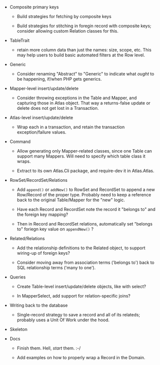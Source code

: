 - Composite primary keys

    - Build strategies for fetching by composite keys

    - Build strategies for stitching in foregin record with composite keys; consider allowing custom Relation classes for this.

- TableTrait

    - retain more column data than just the names: size, scope, etc. This may help users to build basic automated filters at the Row level.

- Generic

    - Consider renaming "Abstract" to "Generic" to indicate what *ought* to be happening, if/when PHP gets generics.

- Mapper-level insert/update/delete

    - Consider throwing exceptions in the Table and Mapper, and capturing those in Atlas object. That way a returns-false update or delete does not get lost in a Transaction.

- Atlas-level insert/update/delete

    - Wrap each in a transaction, and retain the transaction exception/failure values.

- Command

    - Allow generating only Mapper-related classes, since one Table can support many Mappers. Will need to specify which table class it wraps.

    - Extract to its own Atlas.Cli package, and require-dev it in Atlas.Atlas.

- RowSet/RecordSet/Relations

    - Add `append()` or `addNew()` to RowSet and RecordSet to append a new Row/Record of the proper type. Probably need to keep a reference back to the original Table/Mapper for the "new" logic.

    - Have each Record and RecordSet note the record it "belongs to" and the foreign key mapping?

    - Then in Record and RecordSet relations, automatically set "belongs to" foriegn key value on `appendNew()` ?

- Related/Relations

    - Add the relationship definitions to the Related object, to support wiring-up of foreign keys?

    - Consider moving away from association terms ('belongs to') back to SQL relationship terms ('many to one').

- Queries

    - Create Table-level insert/update/delete objects, like with select?

    - In MapperSelect, add support for relation-specific joins?

- Writing back to the database

    - Single-record strategy to save a record and all of its relateds; probably uses a Unit Of Work under the hood.

- Skeleton


- Docs

    - Finish them. Hell, *start* them. :-/

    - Add examples on how to properly wrap a Record in the Domain.

